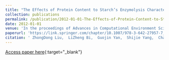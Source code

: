 ```yaml
---
title: "The Effects of Protein Content to Starch’s Enzymolysis Character"
collection: publications
permalink: /publication/2012-01-01-The-Effects-of-Protein-Content-to-Starchs-Enzymolysis-Character
date: 2012-01-01
venue: 'In the proceedings of Advances in Computational Environment Science'
paperurl: 'https://link.springer.com/chapter/10.1007/978-3-642-27957-7_42'
citation: ' ZhongDong Liu,  LiZheng Bi,  Guojin Yan,  Shijie Yang,  Chao Yang,  Liu Boxiang, &quot;The Effects of Protein Content to Starch’s Enzymolysis Character.&quot; In the proceedings of Advances in Computational Environment Science, 2012.'
---
```

[Access paper here](https://link.springer.com/chapter/10.1007/978-3-642-27957-7_42){:target="_blank"}

